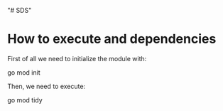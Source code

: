 "# SDS" 

# How to execute and dependencies

First of all we need to initialize the module with:

go mod init <module-name>

Then, we need to execute:

go mod tidy